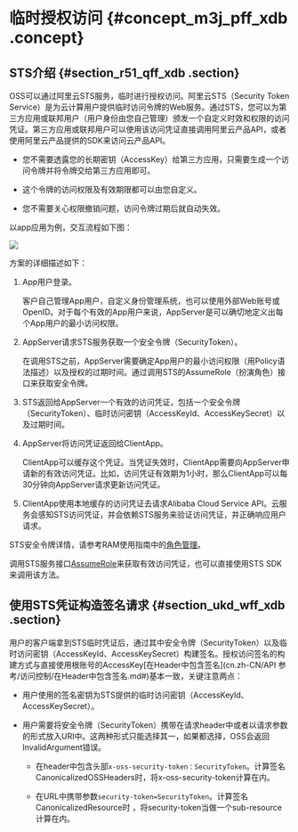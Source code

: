 # 临时授权访问 {#concept_m3j_pff_xdb .concept}

## STS介绍 {#section_r51_qff_xdb .section}

OSS可以通过阿里云STS服务，临时进行授权访问。阿里云STS（Security Token Service）是为云计算用户提供临时访问令牌的Web服务。通过STS，您可以为第三方应用或联邦用户（用户身份由您自己管理）颁发一个自定义时效和权限的访问凭证。第三方应用或联邦用户可以使用该访问凭证直接调用阿里云产品API，或者使用阿里云产品提供的SDK来访问云产品API。

-   您不需要透露您的长期密钥（AccessKey）给第三方应用，只需要生成一个访问令牌并将令牌交给第三方应用即可。

-   这个令牌的访问权限及有效期限都可以由您自定义。

-   您不需要关心权限撤销问题，访问令牌过期后就自动失效。


以app应用为例，交互流程如下图：

![](http://static-aliyun-doc.oss-cn-hangzhou.aliyuncs.com/assets/img/4670/15330881553535_zh-CN.png)

方案的详细描述如下：

1.  App用户登录。

    客户自己管理App用户，自定义身份管理系统，也可以使用外部Web账号或OpenID。对于每个有效的App用户来说，AppServer是可以确切地定义出每个App用户的最小访问权限。

2.  AppServer请求STS服务获取一个安全令牌（SecurityToken）。

    在调用STS之前，AppServer需要确定App用户的最小访问权限（用Policy语法描述）以及授权的过期时间。通过调用STS的AssumeRole（扮演角色）接口来获取安全令牌。

3.  STS返回给AppServer一个有效的访问凭证，包括一个安全令牌（SecurityToken）、临时访问密钥（AccessKeyId、AccessKeySecret）以及过期时间。
4.  AppServer将访问凭证返回给ClientApp。

    ClientApp可以缓存这个凭证。当凭证失效时，ClientApp需要向AppServer申请新的有效访问凭证。比如，访问凭证有效期为1小时，那么ClientApp可以每30分钟向AppServer请求更新访问凭证。

5.  ClientApp使用本地缓存的访问凭证去请求Alibaba Cloud Service API。云服务会感知STS访问凭证，并会依赖STS服务来验证访问凭证，并正确响应用户请求。

STS安全令牌详情，请参考RAM使用指南中的[角色管理](https://help.aliyun.com/document_detail/28649.html)。

调用STS服务接口[AssumeRole](https://help.aliyun.com/document_detail/28763.html)来获取有效访问凭证，也可以直接使用STS SDK来调用该方法。

## 使用STS凭证构造签名请求 {#section_ukd_wff_xdb .section}

用户的客户端拿到STS临时凭证后，通过其中安全令牌（SecurityToken）以及临时访问密钥（AccessKeyId、AccessKeySecret）构建签名。授权访问签名的构建方式与直接使用根账号的AccessKey[在Header中包含签名](cn.zh-CN/API 参考/访问控制/在Header中包含签名.md#)基本一致，关键注意两点：

-   用户使用的签名密钥为STS提供的临时访问密钥（AccessKeyId、AccessKeySecret）。

-   用户需要将安全令牌（SecurityToken）携带在请求header中或者以请求参数的形式放入URI中。这两种形式只能选择其一，如果都选择，OSS会返回InvalidArgument错误。

    -   在header中包含头部`x-oss-security-token：SecurityToken`。计算签名CanonicalizedOSSHeaders时，将x-oss-security-token计算在内。

    -   在URL中携带参数`security-token=SecurityToken`。计算签名CanonicalizedResource时 ，将security-token当做一个sub-resource计算在内。



